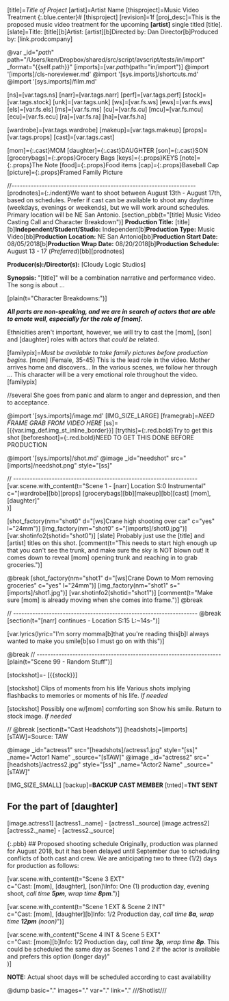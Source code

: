 [title]=*Title of Project*
[artist]=Artist Name
[thisproject]=Music Video Treatment
{:.blue.center}# [thisproject]
[revision]=1f
[proj_desc]=This is the proposed music video treatment for the upcoming **[artist]** single titled [title].
[slate]=Title: [title][b]Artist: [artist][b]Directed by: Dan Director[b]Produced by: [link.prodcompany]

@var _id="_path_" path="/Users/ken/Dropbox/shared/src/script/avscript/tests/in/import" _format="{{self.path}}"
[imports]=[var._path_(path="in/import")]
@import '[imports]/cls-noreviewer.md'
@import '[sys.imports]/shortcuts.md'
@import '[sys.imports]/film.md'

[ns]=[var.tags.ns]
[narr]=[var.tags.narr]
[perf]=[var.tags.perf]
[stock]=[var.tags.stock]
[unk]=[var.tags.unk]
[ws]=[var.fs.ws]
[ews]=[var.fs.ews]
[els]=[var.fs.els]
[ms]=[var.fs.ms]
[cu]=[var.fs.cu]
[mcu]=[var.fs.mcu]
[ecu]=[var.fs.ecu]
[ra]=[var.fs.ra]
[ha]=[var.fs.ha]

[wardrobe]=[var.tags.wardrobe]
[makeup]=[var.tags.makeup]
[props]=[var.tags.props]
[cast]=[var.tags.cast]


[mom]={:.cast}MOM
[daughter]={:.cast}DAUGHTER
[son]={:.cast}SON
[grocerybags]={:.props}Grocery Bags
[keys]={:.props}KEYS
[note]={:.props}The Note
[food]={:.props}Food items
[cap]={:.props}Baseball Cap
[picture]={:.props}Framed Family Picture

//-------------------------------------------------------------------
[prodnotes]={:.indent}We want to shoot between August 13th - August 17th, based on schedules. Prefer if cast can be available to shoot any day/time (weekdays, evenings or weekends), but we will work around schedules. Primary location will be NE San Antonio. 
[section_pbb(t="[title] Music Video Casting Call and Character Breakdown")]
**Production Title:** [title][b]**Independent/Student/Studio:** Independent[b]**Production Type:** Music Video[bb]**Production Location:** NE San Antonio[bb]**Production Start Date:** 08/05/2018[b]**Production Wrap Date:** 08/20/2018[b]**Production Schedule:** August 13 - 17 (*Preferred*)[bb][prodnotes]

**Producer(s):/Director(s):** [Cloudy Logic Studios]

**Synopsis:** "[title]" will be a combination narrative and performance video. The song is about ...

[plain(t="Character Breakdowns:")]

***All parts are non-speaking, and we are in search of actors that are able to emote well, especially for the role of [mom].***

Ethnicities aren't important, however, we will try to cast the [mom], [son] and [daughter] roles with actors that *could be* related.

[familypix]=*Must be available to take family pictures before production begins.*
[mom] (Female, 35-45) This is the lead role in the video. Mother arrives home and discovers... In the various scenes, we follow her through ... This character will be a very emotional role throughout the video. [familypix] 

//several She goes from panic and alarm to anger and depression, and then to acceptance. 

@import '[sys.imports]/image.md'
[IMG_SIZE_LARGE]
[framegrab]=*NEED FRAME GRAB FROM VIDEO HERE*
[ss]=[{{var.img_def.img_st_inline_border}}]
[trythis]={:.red.bold}Try to get this shot
[beforeshoot]={:.red.bold}NEED TO GET THIS DONE BEFORE PRODUCTION

@import '[sys.imports]/shot.md'
@image _id="needshot" src="[imports]/needshot.png" style="[ss]"

// -------------------------------------------------------------------
[var.scene.with_content(t="Scene 1 - [narr] Location S:0 Instrumental"   \
       c="[wardrobe][bb][props] [grocerybags][bb][makeup][bb][cast] [mom], [daughter]" \
)]

[shot_factory(nm="shot0" d="[ws]Crane high shooting over car" c="yes" l="24mm")]
[img_factory(nm="shot0" s="[imports]/shot0.jpg")]
[var.shotinfo2(shotid="shot0")]
[slate]
Probably just use the [title] and [artist] titles on this shot.
[comment(t="This needs to start high enough up that you can't see the trunk, and make sure the sky is NOT blown out! It comes down to reveal [mom] opening trunk and reaching in to grab groceries.")]

@break
[shot_factory(nm="shot1" d="[ws]Crane Down to Mom removing groceries" c="yes" l="24mm")]
[img_factory(nm="shot1" s="[imports]/shot1.jpg")]
[var.shotinfo2(shotid="shot1")]
[comment(t="Make sure [mom] is already moving when she comes into frame.")]
@break

// -------------------------------------------------------------------
@break
[section(t="[narr] continues - Location S:15 L:~14s-")]

[var.lyrics(lyric="I'm sorry momma[b]that you're reading this[b]I always wanted to make you smile[b]so I must go on with this")]

@break
// -------------------------------------------------------------------
[plain(t="Scene 99 - Random Stuff")]

[stockshot]=- [{{stock}}]

[stockshot] Clips of moments from his life
Various shots implying flashbacks to memories or moments of his life. *If needed*

[stockshot] Possibly one w/[mom] comforting son
Show his smile. Return to stock image. *If needed*

//
@break
[section(t="Cast Headshots")]
[headshots]=[imports]
[sTAW]=Source: TAW

@image _id="actress1" src="[headshots]/actress1.jpg" style="[ss]" _name="Actor1 Name" _source="[sTAW]"
@image _id="actress2" src="[headshots]/actress2.jpg" style="[ss]" _name="Actor2 Name" _source="[sTAW]"


[IMG_SIZE_SMALL]
[backup]=**BACKUP CAST MEMBER**
[tnted]=**TNT SENT**

## For the part of [daughter]
[image.actress1] [actress1._name] - [actress1._source]
[image.actress2] [actress2._name] - [actress2._source]

{:.pbb} ## Proposed shooting schedule
Originally, production was planned for August 2018, but it has been delayed until September due to scheduling conflicts of both cast and crew. We are anticipating two to three (1/2) days for production as follows:

[var.scene.with_content(t="Scene 3 EXT" \
    c="Cast: [mom], [daughter], [son]\Info: One (1) production day, evening shoot, *call time **5pm**, wrap time **8pm***.")]

[var.scene.with_content(t="Scene 1 EXT & Scene 2 INT" \
    c="Cast: [mom], [daughter][b]Info: 1/2 Production day, *call time **8a**, wrap time **12pm** (noon)*")]

[var.scene.with_content("Scene 4 INT & Scene 5 EXT" \
    c="Cast: [mom][b]Info: 1/2 Production day, *call time **3p**, wrap time **8p***. This could be scheduled the same day as Scenes 1 and 2 if the actor is available and prefers this option (longer day)" \
)]

**NOTE:** Actual shoot days will be scheduled according to cast availability

@dump basic="." images="." var="." link="."
///Shotlist///

